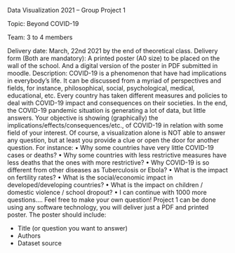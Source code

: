 Data Visualization 2021 – Group Project 1

Topic: Beyond COVID-19

Team: 3 to 4 members

Delivery date: March, 22nd 2021 by the end of theoretical class.
Delivery form (Both are mandatory): A printed poster (A0 size) to be placed on the wall of the
school. And a digital version of the poster in PDF submitted in moodle.
Description:
COVID-19 is a phenomenon that have had implications in everybody’s life. It can be discussed
from a myriad of perspectives and fields, for instance, philosophical, social, psychological,
medical, educational, etc. Every country has taken different measures and policies to deal with
COVID-19 impact and consequences on their societies. In the end, the COVID-19 pandemic
situation is generating a lot of data, but little answers. Your objective is showing (graphically)
the implications/effects/consequences/etc., of COVID-19 in relation with some field of your
interest. Of course, a visualization alone is NOT able to answer any question, but at least you
provide a clue or open the door for another question. For instance:
• Why some countries have very little COVID-19 cases or deaths?
• Why some countries with less restrictive measures have less deaths that the ones with
more restrictive?
• Why COVID-19 is so different from other diseases as Tuberculosis or Ebola?
• What is the impact on fertility rates?
• What is the social/economic impact in developed/developing countries?
• What is the impact on children / domestic violence / school dropout?
• I can continue with 1000 more questions…. Feel free to make your own question!
Project 1 can be done using any software technology, you will deliver just a PDF and printed
poster.
The poster should include:
- Title (or question you want to answer)
- Authors
- Dataset source
